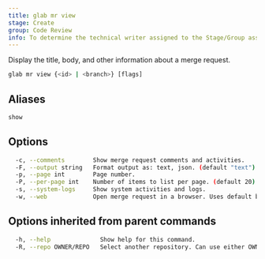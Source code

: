 ```yaml
---
title: glab mr view
stage: Create
group: Code Review
info: To determine the technical writer assigned to the Stage/Group associated with this page, see https://about.gitlab.com/handbook/product/ux/technical-writing/#assignments
---
```


<!--
This documentation is auto generated by a script.
Please do not edit this file directly. Run `make gen-docs` instead.
-->

Display the title, body, and other information about a merge request.

```bash twoslash title="Terminal"
glab mr view {<id> | <branch>} [flags]
```

## Aliases

```bash twoslash title="Terminal"
show
```

## Options

```bash twoslash title="Terminal"
  -c, --comments        Show merge request comments and activities.
  -F, --output string   Format output as: text, json. (default "text")
  -p, --page int        Page number.
  -P, --per-page int    Number of items to list per page. (default 20)
  -s, --system-logs     Show system activities and logs.
  -w, --web             Open merge request in a browser. Uses default browser or browser specified in BROWSER variable.
```

## Options inherited from parent commands

```bash twoslash title="Terminal"
  -h, --help              Show help for this command.
  -R, --repo OWNER/REPO   Select another repository. Can use either OWNER/REPO or `GROUP/NAMESPACE/REPO` format. Also accepts full URL or Git URL.
```
